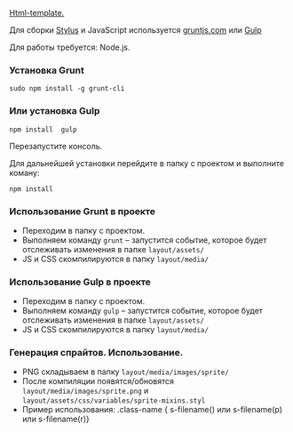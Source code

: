 [Html-template.][4]

Для сборки [Stylus][1] и JavaScript используется [gruntjs.com][2] или [Gulp][5]

Для работы требуется: Node.js.


### Установка Grunt

    sudo npm install -g grunt-cli

### Или установка Gulp

    npm install  gulp

Перезапустите консоль.

Для дальнейшей установки перейдите в папку с проектом и выполните коману:

    npm install


### Использование Grunt в проекте

* Переходим в папку с проектом.
* Выполняем команду `grunt` – запустится событие, которое будет отслеживать изменения в папке `layout/assets/`
* JS и CSS скомпилируются в папку `layout/media/`

### Использование Gulp в проекте

* Переходим в папку с проектом.
* Выполняем команду `gulp` – запустится событие, которое будет отслеживать изменения в папке `layout/assets/`
* JS и CSS скомпилируются в папку `layout/media/`

### Генерация спрайтов. Использование.

* PNG складываем в папку `layout/media/images/sprite/`
* После компиляции появятся/обновятся `layout/media/images/sprite.png` и `layout/assets/css/variables/sprite-mixins.styl`
* Пример использования: .class-name { s-filename() или s-filename(p) или s-filename(r)}


[1]: http://learnboost.github.io/stylus/
[2]: http://gruntjs.com
[3]: https://glue.readthedocs.org/en/latest/installation.html
[4]: https://github.com/trolev/html-template/tree/master
[5]: http://gulpjs.com
